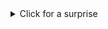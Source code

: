 

<details>
  <summary>Click for a surprise</summary>
  <img src="https://github.com/user-attachments/assets/1b845711-305e-481b-95d2-5a4d371184b4" >
</details>
